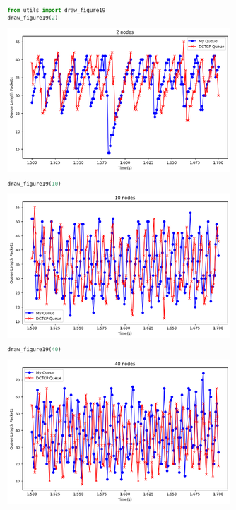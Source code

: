 ```python
from utils import draw_figure19
draw_figure19(2)
```


    
![png](output_0_0.png)
    



```python
draw_figure19(10)
```


    
![png](output_1_0.png)
    



```python
draw_figure19(40)
```


    
![png](output_2_0.png)
    



```python

```
